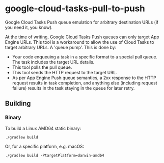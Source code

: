 # google-cloud-tasks-pull-to-push

Google Cloud Tasks Push queue emulation for arbitrary destination URLs (if you need it, you know).

At the time of writing, Google Cloud Tasks Push queues can only target App Engine URLs. This tool is a workaround to
allow the use of Cloud Tasks to target arbitrary URLs. A 'queue pump'. This is done by:

 * Your code enqueuing a task in a specific format to a special pull queue. The task includes the target URL details.
 * This tool polls the pull queue.
 * This tool sends the HTTP request to the target URL.
 * As per App Engine Push queue semantics, a 2xx response to the HTTP request results in task completion, and anything
   else (including request failure) results in the task staying in the queue for later retry.


## Building

### Binary

To build a Linux AMD64 static binary:

    ./gradlew build

Or, for a specific platform, e.g. macOS:

    ./gradlew build -PtargetPlatform=darwin-amd64

